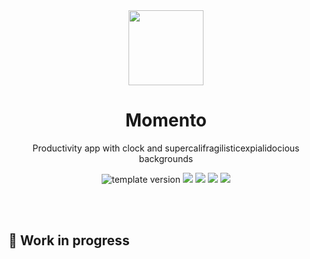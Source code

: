 <!-- Header -->

<div align="middle" >
  <img width="120px;" src="https://emojipedia-us.s3.dualstack.us-west-1.amazonaws.com/thumbs/240/apple/285/hourglass-not-done_23f3.png"/>
</div>

<h1 align="middle">Momento</h2>
<p align="middle">Productivity app with clock and supercalifragilisticexpialidocious backgrounds</p>

<p align="middle">
    <img src="https://img.shields.io/badge/version-1.0.0-F1F0E7?style=flat-square" alt="template version"/>
  <img src="https://img.shields.io/badge/language-HTML-F1652A.svg?style=flat-square"/>
  <img src="https://img.shields.io/badge/language-CSS-2965F1.svg?style=flat-square"/>
    <img src="https://img.shields.io/badge/language-Javascript-F8E017"/>
  <img src="https://img.shields.io/badge/license-MIT-8B8C8D.svg?style=flat-square"/>
</p>

<!-- <p align="middle"><a href="#">👉 Project link</a></p> -->

<br />
<br />

<!-- Contents -->

## 🚧 Work in progress
